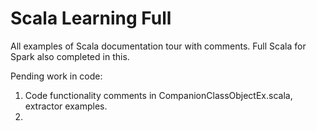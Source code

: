 # Scala Learning Full
All examples of Scala documentation tour with comments. Full Scala for Spark also completed in this.

Pending work in code:
1. Code functionality comments in CompanionClassObjectEx.scala, extractor examples.
2. 
